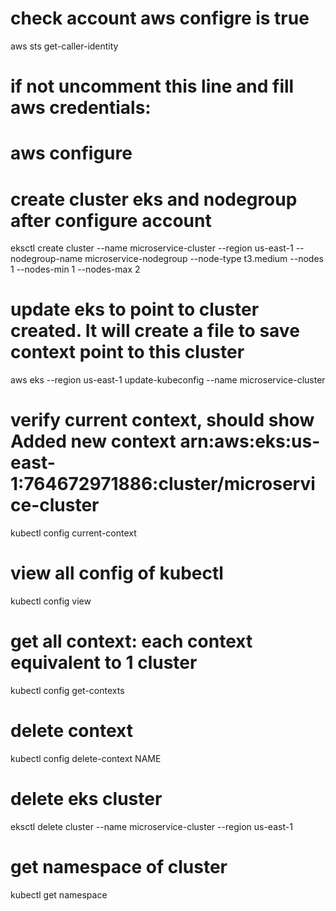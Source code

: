 # check account aws configre is true
aws sts get-caller-identity

# if not uncomment this line and fill aws credentials:
# aws configure

# create cluster eks and nodegroup after configure account
eksctl create cluster --name microservice-cluster --region us-east-1 --nodegroup-name microservice-nodegroup --node-type t3.medium --nodes 1 --nodes-min 1 --nodes-max 2

# update eks to point to cluster created. It will create a file to save context point to this cluster
aws eks --region us-east-1 update-kubeconfig --name microservice-cluster

# verify current context, should show Added new context arn:aws:eks:us-east-1:764672971886:cluster/microservice-cluster
kubectl config current-context

# view all config of kubectl
kubectl config view

# get all context: each context equivalent to 1 cluster
kubectl config get-contexts

# delete context
kubectl config delete-context NAME

# delete eks cluster
eksctl delete cluster --name microservice-cluster --region us-east-1

# get namespace of cluster
kubectl get namespace
